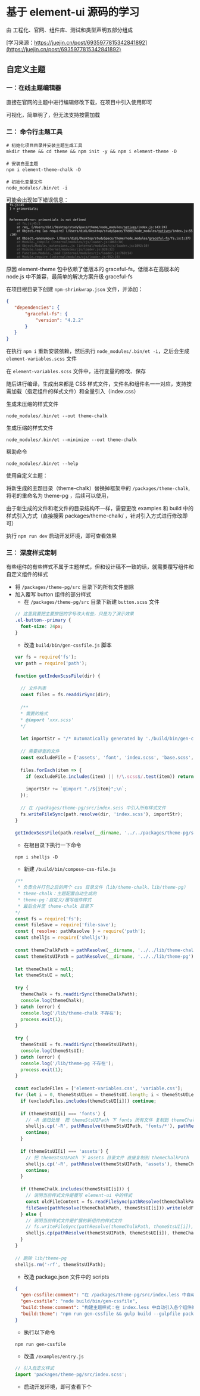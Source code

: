 # 基于 element-ui 源码的学习

由 工程化、官网、组件库、测试和类型声明五部分组成

[学习来源：https://juejin.cn/post/6935977815342841892](https://juejin.cn/post/6935977815342841892)



## 自定义主题


### 一：在线主题编辑器

直接在官网的主题中进行编辑修改下载，在项目中引入使用即可

可视化，简单明了，但无法支持按需加载


### 二： 命令行主题工具

```shell
# 初始化项目目录并安装主题生成工具
mkdir theme && cd theme && npm init -y && npm i element-theme -D

# 安装白垩主题
npm i element-theme-chalk -D

# 初始化变量文件
node_modules/.bin/et -i
```

可能会出现如下错误信息：
![](/myImages/element-error.png)

原因 element-theme 包中依赖了低版本的 graceful-fs，低版本在高版本的 node.js 中不兼容，最简单的解决方案升级 graceful-fs

在项目根目录下创建 `npm-shrinkwrap.json` 文件，并添加：
```json
{
   "dependencies": {
       "graceful-fs": {
           "version": "4.2.2"
       }
   }
}
```
在执行 `npm i` 重新安装依赖，然后执行 `node_modules/.bin/et -i`，之后会生成 `element-variables.scss` 文件

在 `element-variables.scss` 文件中，进行变量的修改、保存

随后进行编译，生成出来都是 CSS 样式文件，文件名和组件名一一对应，支持按需加载（指定组件的样式文件）和全量引入（index.css）

生成未压缩的样式文件
```shell
node_modules/.bin/et --out theme-chalk
```
生成压缩的样式文件
```shell
node_modules/.bin/et --minimize --out theme-chalk
```
帮助命令
```
node_modules/.bin/et --help
```

使用自定义主题：

将新生成的主题目录（theme-chalk）替换掉框架中的 `/packages/theme-chalk`,将老的重命名为 theme-pg ，后续可以使用，

由于新生成的文件和老文件的目录结构不一样，需要更改 examples 和 build 中的样式引入方式（直接搜索 packages/theme-chalk/ ，针对引入方式进行修改即可）

执行 `npm run dev` 启动开发环境，即可查看效果


### 三： 深度样式定制

有些组件的有些样式不属于主题样式，但和设计稿不一致的话，就需要覆写组件和自定义组件的样式


- 将 `/packages/theme-pg/src` 目录下的所有文件删除
- 加入覆写 button 组件的部分样式
    - 在 `/packages/theme-pg/src` 目录下新建 `button.scss` 文件
    ```scss
    // 这里我要把主要按钮的字号改大有些，只是为了演示效果
    .el-button--primary {
      font-size: 24px;
    }
    ``` 
    - 改造 `build/bin/gen-cssfile.js` 脚本
    ```js
    var fs = require('fs');
    var path = require('path');

    function getIndexScssFile(dir) {

      // 文件列表
      const files = fs.readdirSync(dir);

      /**
      * 需要的格式
      * @import 'xxx.scss'
      */

      let importStr = "/* Automatically generated by './build/bin/gen-cssfile.js' */\n";

      // 需要排查的文件
      const excludeFile = ['assets', 'font', 'index.scss', 'base.scss', 'variable.scss'];

      files.forEach(item => {
        if (excludeFile.includes(item) || !/\.scss$/.test(item)) return;

        importStr += `@import "./${item}";\n`;
      });

      // 在 /packages/theme-pg/src/index.scss 中引入所有样式文件
      fs.writeFileSync(path.resolve(dir, 'index.scss'), importStr);
    }

    getIndexScssFile(path.resolve(__dirname, '../../packages/theme-pg/src/'));
    ```
    - 在根目录下执行一下命令
    ```shell
    npm i shelljs -D
    ```
    - 新建 `/build/bin/compose-css-file.js`
    ```js
    /**
     * 负责合并打包之后的两个 css 目录文件（lib/theme-chalk、lib/theme-pg）
     * theme-chalk：主题配置自动生成的
     * theme-pg：自定义/覆写组件样式
     * 最后合并至 theme-chalk 目录下
    */
    const fs = require('fs');
    const fileSave = require('file-save');
    const { resolve: pathResolve } = require('path');
    const shelljs = require('shelljs');

    const themeChalkPath = pathResolve(__dirname, '../../lib/theme-chalk');
    const themeStsUIPath = pathResolve(__dirname, '../../lib/theme-pg');

    let themeChalk = null;
    let themeStsUI = null;

    try {
      themeChalk = fs.readdirSync(themeChalkPath);
      console.log(themeChalk);
    } catch (error) {
      console.log('/lib/theme-chalk 不存在');
      process.exit(1);
    }

    try {
      themeStsUI = fs.readdirSync(themeStsUIPath);
      console.log(themeStsUI);
    } catch (error) {
      console.log('/lib/theme-pg 不存在');
      process.exit(1);
    }

    const excludeFiles = ['element-variables.css', 'variable.css'];
    for (let i = 0, themeStsUILen = themeStsUI.length; i < themeStsUILen; i++) {
      if (excludeFiles.includes(themeStsUI[i])) continue;

      if (themeStsUI[i] === 'fonts') {
        // -R 递归处理  把 themeStsUIPath 下 fonts 所有文件 复制到 themeChalkPath 中
        shelljs.cp('-R', pathResolve(themeStsUIPath, 'fonts/*'), pathResolve(themeChalkPath, 'fonts'));
        continue;
      }

      if (themeStsUI[i] === 'assets') {
        // 把 themeStsUIPath 下 assets 目录文件 直接复制到 themeChalkPath
        shelljs.cp('-R', pathResolve(themeStsUIPath, 'assets'), themeChalkPath);
        continue;
      }

      if (themeChalk.includes(themeStsUI[i])) {
        // 说明当前样式文件是覆写 element-ui 中的样式
        const oldFileContent = fs.readFileSync(pathResolve(themeChalkPath, themeStsUI[i]), { encoding: 'utf-8' });
        fileSave(pathResolve(themeChalkPath, themeStsUI[i])).write(oldFileContent).write(fs.readFileSync(pathResolve(themeStsUIPath, themeStsUI[i])), 'utf-8').end();
      } else {
        // 说明当前样式文件是扩展的新组件的样式文件
        // fs.writeFileSync(pathResolve(themeChalkPath, themeStsUI[i]), fs.readFileSync(pathResolve(themeStsUIPath, themeStsUI[i])));
        shelljs.cp(pathResolve(themeStsUIPath, themeStsUI[i]), themeChalkPath);
      }
    }

    // 删除 lib/theme-pg
    shelljs.rm('-rf', themeStsUIPath);
    ``` 
    - 改造 package.json 文件中的 scripts
    ```json
    {
      "gen-cssfile:comment": "在 /packages/theme-pg/src/index.less 中自动引入各个组件的覆写样式文件",
      "gen-cssfile": "node build/bin/gen-cssfile",
      "build:theme:comment": "构建主题样式：在 index.less 中自动引入各个组件的覆写样式文件 && 通过 gulp 将 less 文件编译成 css 并输出到 lib 目录 && 拷贝基础样式 theme-chalk 到 lib/theme-chalk && 拷贝 编译后的 theme-pg/lib/* 目录到 lib/theme-pg && 合并 theme-chalk 和 theme-pg",
      "build:theme": "npm run gen-cssfile && gulp build --gulpfile packages/theme-pg/gulpfile.js && cp-cli packages/theme-pg/lib lib/theme-pg && cp-cli packages/theme-chalk lib/theme-chalk && node build/bin/compose-css-file.js",
    }
    ```
    - 执行以下命令
    ```shell
    npm run gen-cssfile
    ```
    - 改造 `/examples/entry.js`
    ```js
    // 引入自定义样式
    import 'packages/theme-pg/src/index.scss';
    ``` 
    - 启动开发环境，即可查看下个




